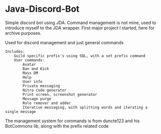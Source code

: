 # Java-Discord-Bot
Simple discord bot using JDA. Command management is not mine, used to introduce myself to the JDA wrapper. First major project I started, here for archive purposes. 

Used for discord management and just general commands
```
Includes:
    Guild specific prefix's using SQL, with a set prefix command
    User commands:
        Avatar
        Ban and Kick
        Mass DM
        Help
        User info
        Private messaging
        Nitro code generator
        Print screen, screenshot generator
        Message purge
        Role remover and adder
        Iterative messaging, with splitting words and iterating a single message
```
The management system for commands is from duncte123 and his BotCommons lib, along with the prefix related code

    
